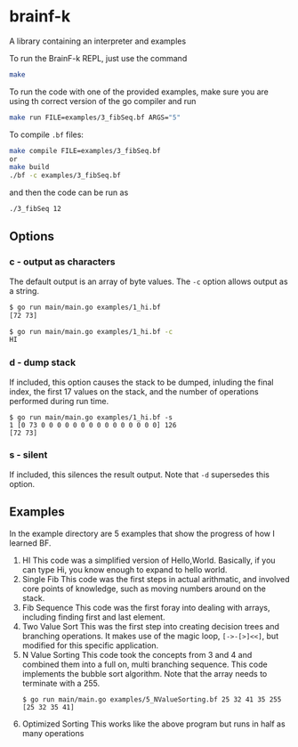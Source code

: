 # brainf-k
A library containing an interpreter and examples

To run the BrainF-k REPL, just use the command
```bash
make
```

To run the code with one of the provided examples, make sure you are using th correct version of the go compiler and run
```bash
make run FILE=examples/3_fibSeq.bf ARGS="5"
```

To compile `.bf` files:
```bash
make compile FILE=examples/3_fibSeq.bf
or
make build
./bf -c examples/3_fibSeq.bf
```
and then the code can be run as
```bash
./3_fibSeq 12
```

## Options
### c - output as characters
The default output is an array of byte values. The `-c` option allows output as a string.
```bash
$ go run main/main.go examples/1_hi.bf
[72 73]

$ go run main/main.go examples/1_hi.bf -c
HI
```

### d - dump stack
If included, this option causes the stack to be dumped, inluding the final index, the first 17 values on the stack, and the number of operations performed during run time.
```shell
$ go run main/main.go examples/1_hi.bf -s
1 [0 73 0 0 0 0 0 0 0 0 0 0 0 0 0 0 0] 126
[72 73]
```

### s - silent
If included, this silences the result output. Note that `-d` supersedes this option.

## Examples
In the example directory are 5 examples that show the progress of how I learned BF.
1. HI
    This code was a simplified version of Hello,World. Basically, if you can type Hi, you know enough to expand to hello world.
2. Single Fib
    This code was the first steps in actual arithmatic, and involved core points of knowledge, such as moving numbers around on the stack.
3. Fib Sequence
    This code was the first foray into dealing with arrays, including finding first and last element.
4. Two Value Sort
    This was the first step into creating decision trees and branching operations. It makes use of the magic loop, `[->-[>]<<]`, but modified for this specific application.
5. N Value Sorting
    This code took the concepts from 3 and 4 and combined them into a full on, multi branching sequence. This code implements the bubble sort algorithm. Note that the array needs to terminate with a 255.
    ```shell
    $ go run main/main.go examples/5_NValueSorting.bf 25 32 41 35 255
    [25 32 35 41]
   ```
6. Optimized Sorting This works like the above program but runs in half as many operations